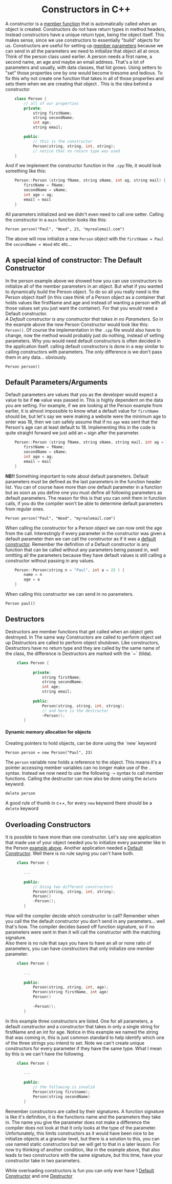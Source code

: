 <div align="center"><h1> Constructors in C++ </h1></div> 

A constructor is a [member function](https://gitlab.com/Paul_Wood_96/tutoring/-/blob/master/COS110/notes/introduction_to_classes.md#member-functions) 
that is automatically called when an object is created. Constructors do not have 
return types in method headers, Instead constructors have a unique return type, 
being the object itself. This makes sense, 
since we use constructors to essentially \"build\" objects for us. Constructors 
are useful for setting up [member parameters](https://gitlab.com/Paul_Wood_96/tutoring/-/blob/master/COS110/notes/introduction_to_classes.md#attributes-or-member-variables)
because we can send in all the parameters we need to initialize that object 
all at once. <br />
Think of the person class used earlier. A person needs a first name, a second name, an 
age and maybe an email address. That's a lot of parameters and usually, with data 
classes, that list grows. Using setters to \"set\" those properties one by one 
would become tiresome and tedious. To fix this why not create one function 
that takes in all of those properties and sets them when we are creating that object . 
This is the idea behind a constructor

```c++ 
    class Person {
        // all of our properties
        private:
            string firstName;
            string secondName;
            int age; 
            string email;

        public:
            // this is the constructor 
            Person(string, string, int, string);
            // notice that no return type was used
    }
```

And if we implement the constructor function in the `.cpp` file, it would look something 
like this: 

```c++ 
    Person::Person (string fName, string sName, int ag, string mail) {
        firstName = fName;
        secondName = sName;
        int age = ag;
        email = mail
    }
```

All parameters initialized and we didn't even need to call one setter. Calling the 
constructor in a `main` function looks like this: 

```Person person("Paul", "Wood", 23, "myrealemail.com")```

The above will now initialize a new `Person` object with the `firstName = Paul` the 
`secondName = Wood` etc etc...  

<h2>A special kind of constructor: The Default Constructor</h2>

In the person example above we showed how you can use constructors to initialize all 
of the member parameters in an object. But what if you wanted to dynamically build 
the Person object. To do so all you really need is the Person object itself (in this 
case think of a Person object as a container that holds values like firstName and age 
and instead of wanting a person with all those values set you just want the container). 
For that you would need a Default constructor. <br />
<i> A Default constructor is any constructor that takes in no Parameters.</i> So 
in the example above the new Person Constructor would look like this: 
`Person()`. Of course the implementation in the `.cpp` file would also have to 
change, now the method would probably just do nothing, instead of setting parameters.
Why you would need default constructors is often decided in the application itself. 
calling default constructors is done in a way similar to calling constructors with 
parameters. The only difference is we don't pass them in any data... obviously.

```Person person()```

<h2>Default Parameters/Arguments</h2>

Default parameters are values that you as the developer would expect a value 
to be if <b>no</b> value was passed in. This is highly dependent on the data you are 
setting. For example, if we are looking at the Person example from earlier,
it is almost impossible to know what a default value for `firstName` should be,
but let's say we were making a website were the minimum age to enter was 18, 
then we can safely assume that if no `age` was sent that the Person's age can 
at least default to 18. Implementing this in the code is quite straight forward 
we just add an `=` sign after the parameter. 

```c++ 
    Person::Person (string fName, string sName, string mail, int ag = 18,) {
        firstName = fName;
        secondName = sName;
        int age = ag;
        email = mail
    }
```

<b> NB!! </b> Something important to note about default parameters. Default parameters must be 
defined as the last parameters in the function header list. You can of course 
have more than one default parameter in a function but as soon as you define one 
you must define all following parameters as default parameters. The reason for this 
is that you can omit them in function calls, if you do the compiler won't be able to determine 
default parameters from regular ones. 

```Person person("Paul", "Wood", "myrealemail.com")```   

When calling the constructor for a Person object we can now omit the age from 
the call. 
Interestingly if every parameter in the constructor was given a default parameter 
then we can call the constructor as if it was a [default constructor](https://gitlab.com/Paul_Wood_96/tutoring/-/blob/master/COS110/notes/constructors.md#a-special-kind-of-constructor-the-default-constructor). 
Remember the definition of a Default constructor is any function that can be called 
without any parameters being passed in, well omitting all the parameters because 
they have default values is still calling a constructor without passing in any 
values. 

```c++
    Person::Person(string n = "Paul", int a = 23 ) { 
        name = n
        age = a
    }
```

When calling this constructor we can send in no parameters. 

```Person paul() ```

<h2>Destructors</h2>
Destructors are member functions that get called when an object gets destroyed. In 
The same way Constructors are called to perform object set up Destructors are called
to perform object shutdown. Like constructors, Destructors have no return type and 
they are called by the same name of the class, the difference is Destructors are 
marked with the `~` (tilda).

```c++
     class Person {
           
            private:
                string firstName;
                string secondName;
                int age; 
                string email;
    
            public:
                Person(string, string, int, string);
                // and here is the destructor
                ~Person();
        }
```
<h4>Dynamic memory allocation for objects</h4>
Creating pointers to hold objects, can be done using the `new` keyword 

```Person person = new Person("Paul", 23)```

The `person` variable now holds a reference to the object. This means it's a pointer 
accessing member variables can no longer make use of the `.` syntax. Instead 
we now need to use the following `->` syntax to call member functions. Calling the 
destructor can now also be done using the `delete` keyword. 

```delete person```

A good rule of thumb in c++, for every `new` keyword there should be a `delete` keyword

<h2>Overloading Constructors</h2>

It is possible to have more than one constructor. Let's say one application that made use
of your object needed you to initialize every parameter like in the Person [example above](https://gitlab.com/Paul_Wood_96/tutoring/-/blob/master/COS110/notes/constructors.md#constructors-in-c).
Another application needed a [Default Constructor](https://gitlab.com/Paul_Wood_96/tutoring/-/blob/master/COS110/notes/constructors.md#a-special-kind-of-constructor-the-default-constructor).
Well there is no rule saying you can't have both. 

```c++
     class Person {
           
        ...
    
        public:
            // Using two different constructors
            Person(string, string, int, string);
            Person()
            ~Person();
        }
```

How will the compiler decide which constructor to call? Remember when you call the the 
default constructor you don't send in any parameters... well that's how. The compiler 
decides based off function signature, so if no parameters were sent in then 
it will call the constructor with the matching signature. <br />
Also there is no rule that says you have to have an all or none ratio of parameters, you
can have constructors that only initialize one member parameter. 
 
 ```c++
      class Person {
            
         ...
     
         public:
             Person(string, string, int, age);
             Person(string firstName, int age)             
             Person()
            
             ~Person();
         }
 ```

In this example three constructors are listed. One for all parameters, a default constructor 
and a constructor that takes in only a single string for firstName and an int for age. Notice 
in this example we named the string that was coming in, this is just common standard 
to help identify which one of the three strings you intend to set. 
Note we can't create unique constructors for every parameter if they have the same 
type. What I mean by this is we can't have the following. 

 ```c++
      class Person {
            
         ...
     
         public:
             // the following is invalid
             Person(string firstname);
             Person(string secondName)
         }
 ```

Remember constructors are called by their signatures. A function signature is like 
it's definition, it is the functions name and the parameters they take in. 
The name you give the parameter does not make a difference the compiler does not look 
at that it only looks at the type of the parameter. Unfortunately, this limits 
constructors as it would have been nice to be initialize objects at a granular 
level, but there is a solution to this, you can use named static constructors but we will 
get to that in a later lesson. For now try thinking of another condition, like in the 
example above, that also leads to two constructors with the same signature, but this time, 
have your constructor take in two parameters.  <br />

While overloading constructors is fun you can only ever have 1 [Default Constructor](https://gitlab.com/Paul_Wood_96/tutoring/-/blob/master/COS110/notes/constructors.md#a-special-kind-of-constructor-the-default-constructor) and 
one [Destructor](https://gitlab.com/Paul_Wood_96/tutoring/-/blob/master/COS110/notes/constructors.md#destructors)